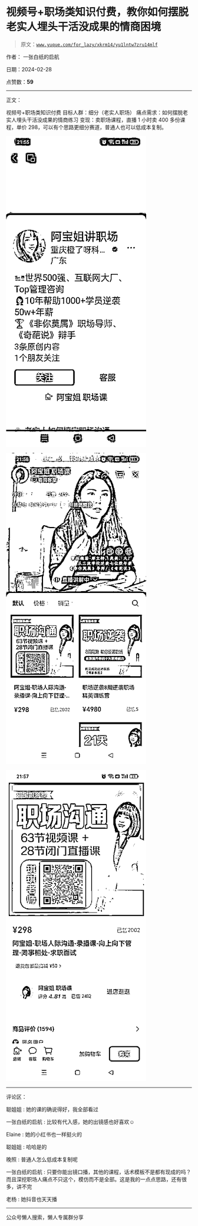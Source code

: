 # 视频号+职场类知识付费，教你如何摆脱老实人埋头干活没成果的情商困境

> 原文：[`www.yuque.com/for_lazy/xkrm14/yu1lntw7zru14mlf`](https://www.yuque.com/for_lazy/xkrm14/yu1lntw7zru14mlf)

作者： 一张白纸的启航

日期：2024-02-28

点赞数：**59**

* * *

正文：

视频号+职场类知识付费 目标人群：细分（老实人职场） 痛点需求：如何摆脱老实人埋头干活没成果的情商练习
变现：卖职场课程，直播 1 小时卖 400 多份课程，单价 298，可以有个思路更细分赛道，普通人也可以低成本复制。

![](img/778f295563b1672e84025f161967d5dc.png)

![](img/a225821c1b50bb77f315e9a529381137.png)

![](img/edf698927aeaeec4807efab313cf4dd2.png)

* * *

评论区：

聪姐姐 : 她的课的确说得好，我全部看过

一张白纸的启航 : 比较有代入感，她的出镜感也好喜欢☺️

Elaine : 她的小红书也一样挺火的

聪姐姐 : 哈哈是的

晚照 : 普通人怎么低成本复制呢

一张白纸的启航 : 只要你能出镜口播，其他的课程，话术模板不是都有现成的吗？而且深挖职场人痛点不只这个，模仿而不是全部。这是我的一点点思路，还有很多，讲不完

老杨 : 她抖音也天天播

* * *

公众号懒人搜索，懒人专属群分享